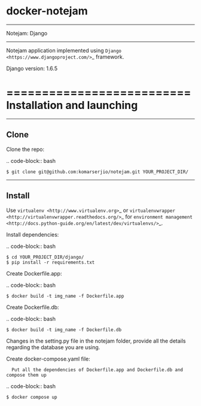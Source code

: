 # docker-notejam

***************
Notejam: Django
***************

Notejam application implemented using `Django <https://www.djangoproject.com/>`_ framework.

Django version: 1.6.5

==========================
Installation and launching
==========================

-----
Clone
-----

Clone the repo:

.. code-block:: bash

    $ git clone git@github.com:komarserjio/notejam.git YOUR_PROJECT_DIR/

-------
Install
-------
Use `virtualenv <http://www.virtualenv.org>`_ or `virtualenvwrapper <http://virtualenvwrapper.readthedocs.org/>`_
for `environment management <http://docs.python-guide.org/en/latest/dev/virtualenvs/>`_.

Install dependencies:

.. code-block:: bash

    $ cd YOUR_PROJECT_DIR/django/
    $ pip install -r requirements.txt

Create Dockerfile.app:

.. code-block:: bash

    $ docker build -t img_name -f Dockerfile.app

Create Dockerfile.db:

.. code-block:: bash

    $ docker build -t img_name -f Dockerfile.db


Changes in the setting.py file in the notejam folder, provide all the details regarding the database you are using.    


Create docker-compose.yaml file:
    
      Put all the dependencies of Dockerfile.app and Dockerfile.db and compose them up

.. code-block:: bash

    $ docker compose up       
